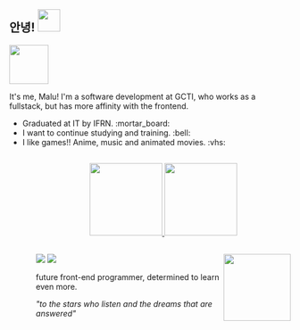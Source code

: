 <h2 align="left">
  안녕! 
  <img height="40cm" src="https://i.pinimg.com/originals/9d/d1/a0/9dd1a0c90caa865e3718947e2b91d35e.gif">
</h2>

<img height="70cm" style="display: inline-block" src="https://thumbs.gfycat.com/SoupyRaggedCentipede-max-1mb.gif">
<p font-size="12px">It's me, Malu! I'm a software development at GCTI, who works as a fullstack, but has more affinity with the frontend.</p>

<ul>
  <li>Graduated at IT by IFRN. :mortar_board:</li>
  <li>I want to continue studying and training. :bell:</li>
  <li>I like games!! Anime, music and animated movies. :vhs:</li>
<ul>

  ##
  
<div align="center">
  <a href="https://github.com/monteiroluiza">
  <img height="130em" src="https://github-readme-stats.vercel.app/api?username=monteiroluiza&show_icons=true&theme=vue&include_all_commits=true&count_private=true"/>
  <img height="130em" src="https://github-readme-stats.vercel.app/api/top-langs/?username=monteiroluiza&layout=compact&langs_count=7&theme=vue"/>
</div>

##

<div style="display: inline_block"> 
 
 <a href = "mailto:luiza.monteiroweb@outlook.com"><img src="https://img.shields.io/badge/-Gmail-%23333?style=for-the-badge&logo=gmail&logoColor=white" target="_blank"></a>
 <a href="https://linkedin.com/in/luiza-monteiroo" target="_blank"><img src="https://img.shields.io/badge/-LinkedIn-%230077B5?style=for-the-badge&logo=linkedin&logoColor=white" target="_blank"></a>
 <img height="120cm" align="right" src="https://c.tenor.com/kmHEH_VM-y4AAAAC/spy-x-family-spy-family.gif"/>
 
<p>future front-end programmer, determined to learn even more.</p>
<i>"to the stars who listen and the dreams that are answered"<i>
</div>

